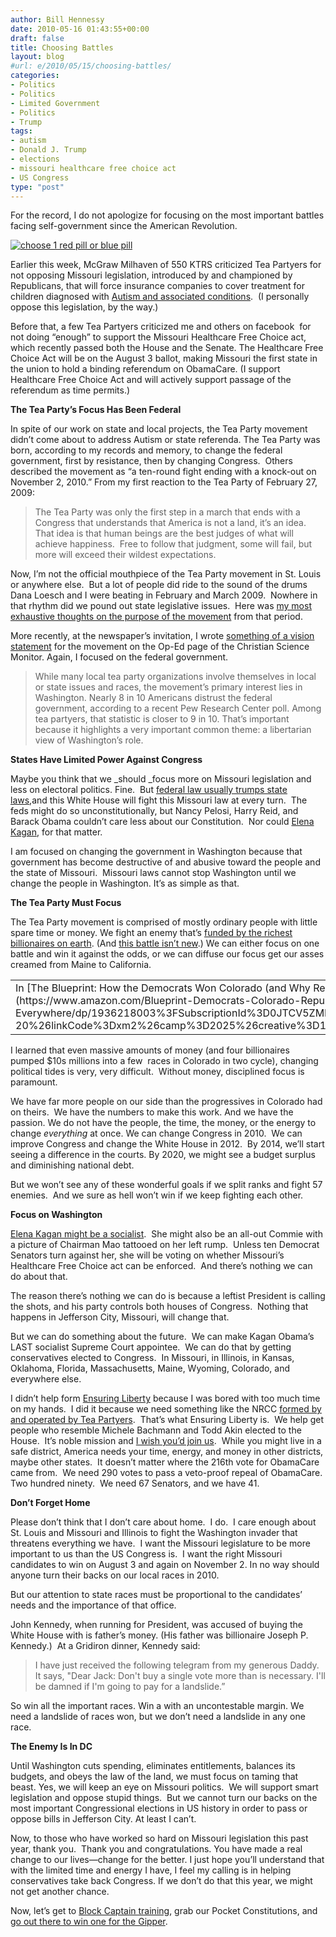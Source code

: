 ```yaml
---
author: Bill Hennessy
date: 2010-05-16 01:43:55+00:00
draft: false
title: Choosing Battles
layout: blog
#url: e/2010/05/15/choosing-battles/
categories:
- Politics
- Politics
- Limited Government
- Politics
- Trump
tags:
- autism
- Donald J. Trump
- elections
- missouri healthcare free choice act
- US Congress
type: "post"
---
```


For the record, I do not apologize for focusing on the most important battles facing self-government since the American Revolution.

[![choose 1 red pill or blue pill](https://hennessysview.com/wp-content/uploads/2010/05/choose1redpillorbluepill_thumb.jpg)
](https://hennessysview.com/wp-content/uploads/2010/05/choose1redpillorbluepill.jpg)

Earlier this week, McGraw Milhaven of 550 KTRS criticized Tea Partyers for not opposing Missouri legislation, introduced by and championed by Republicans, that will force insurance companies to cover treatment for children diagnosed with [Autism and associated conditions](https://www.moautismbill.com/).  (I personally oppose this legislation, by the way.)

Before that, a few Tea Partyers criticized me and others on facebook  for not doing “enough” to support the Missouri Healthcare Free Choice act, which recently passed both the House and the Senate. The Healthcare Free Choice Act will be on the August 3 ballot, making Missouri the first state in the union to hold a binding referendum on ObamaCare. (I support Healthcare Free Choice Act and will actively support passage of the referendum as time permits.)

**The Tea Party’s Focus Has Been Federal**

In spite of our work on state and local projects, the Tea Party movement didn’t come about to address Autism or state referenda. The Tea Party was born, according to my records and memory, to change the federal government, first by resistance, then by changing Congress.  Others described the movement as “a ten-round fight ending with a knock-out on November 2, 2010.” From my first reaction to the Tea Party of February 27, 2009:


> The Tea Party was only the first step in a march that ends with a Congress that understands that America is not a land, it’s an idea. That idea is that human beings are the best judges of what will achieve happiness.  Free to follow that judgment, some will fail, but more will exceed their wildest expectations.


Now, I’m not the official mouthpiece of the Tea Party movement in St. Louis or anywhere else.  But a lot of people did ride to the sound of the drums Dana Loesch and I were beating in February and March 2009.  Nowhere in that rhythm did we pound out state legislative issues.  Here was [my most exhaustive thoughts on the purpose of the movement](https://hennessysview.com/2009/03/01/conservatives-have-felt-suppressed-for-a-long-long-time/) from that period.

More recently, at the newspaper’s invitation, I wrote [something of a vision statement](https://www.csmonitor.com/Commentary/Opinion/2010/0423/Tea-party-founder-Why-our-movement-will-succeed-and-why-it-s-good-for-America) for the movement on the Op-Ed page of the Christian Science Monitor. Again, I focused on the federal government.


> While many local tea party organizations involve themselves in local or state issues and races, the movement’s primary interest lies in Washington. Nearly 8 in 10 Americans distrust the federal government, according to a recent Pew Research Center poll. Among tea partyers, that statistic is closer to 9 in 10. That’s important because it highlights a very important common theme: a libertarian view of Washington’s role.


**States Have Limited Power Against Congress**

Maybe you think that we _should _focus more on Missouri legislation and less on electoral politics. Fine.  But [federal law usually trumps state laws](https://www.columbiatribune.com/news/2010/may/04/senate-oks-health-care-referendum/),and this White House will fight this Missouri law at every turn.  The feds might do so unconstitutionally, but Nancy Pelosi, Harry Reid, and Barack Obama couldn’t care less about our Constitution.  Nor could [Elena Kagan](https://www.examiner.com/x-37620-Conservative-Examiner~y2010m5d10-Is-Supreme-Court-nominee-Elena-Kagan-a-selfavowed-socialist?cid=channel-rss-Politics&utm_campaign=oneriot), for that matter.

I am focused on changing the government in Washington because that government has become destructive of and abusive toward the people and the state of Missouri.  Missouri laws cannot stop Washington until we change the people in Washington. It’s as simple as that.

**The Tea Party Must Focus**

The Tea Party movement is comprised of mostly ordinary people with little spare time or money. We fight an enemy that’s [funded by the richest billionaires on earth](https://www.discoverthenetworks.org/individualProfile.asp?indid=977). (And [this battle isn’t new](https://archive.newsmax.com/archives/articles/2002/9/25/191020.shtml).) We can either focus on one battle and win it against the odds, or we can diffuse our focus get our asses creamed from Maine to California.
<table cellpadding="0" cellspacing="0" border="0" >
<tbody >
<tr >

<td valign="top" >In [The Blueprint: How the Democrats Won Colorado (and Why Republicans Everywhere Should Care)](https://www.amazon.com/Blueprint-Democrats-Colorado-Republicans-Everywhere/dp/1936218003%3FSubscriptionId%3D0JTCV5ZMHMF7ZYTXGFR2%26tag%3Dhennesssview-20%26linkCode%3Dxm2%26camp%3D2025%26creative%3D165953%26creativeASIN%3D1936218003)
</td>
</tr>
</tbody>
</table>
I learned that even massive amounts of money (and four billionaires pumped $10s millions into a few  races in Colorado in two cycle), changing political tides is very, very difficult.  Without money, disciplined focus is paramount.

We have far more people on our side than the progressives in Colorado had on theirs.  We have the numbers to make this work. And we have the passion. We do not have the people, the time, the money, or the energy to change _everything_ at once. We can change Congress in 2010.  We can improve Congress and change the White House in 2012.  By 2014, we’ll start seeing a difference in the courts. By 2020, we might see a budget surplus and diminishing national debt.

But we won’t see any of these wonderful goals if we split ranks and fight 57 enemies.  And we sure as hell won’t win if we keep fighting each other.

**Focus on Washington**

[Elena Kagan might be a socialist](https://www.examiner.com/x-37620-Conservative-Examiner~y2010m5d10-Is-Supreme-Court-nominee-Elena-Kagan-a-selfavowed-socialist?cid=channel-rss-Politics&utm_campaign=oneriot).  She might also be an all-out Commie with a picture of Chairman Mao tattooed on her left rump.  Unless ten Democrat Senators turn against her, she will be voting on whether Missouri’s Healthcare Free Choice act can be enforced.  And there’s nothing we can do about that.

The reason there’s nothing we can do is because a leftist President is calling the shots, and his party controls both houses of Congress.  Nothing that happens in Jefferson City, Missouri, will change that.

But we can do something about the future.  We can make Kagan Obama’s LAST socialist Supreme Court appointee.  We can do that by getting conservatives elected to Congress.  In Missouri, in Illinois, in Kansas, Oklahoma, Florida, Massachusetts, Maine, Wyoming, Colorado, and everywhere else.

I didn’t help form [Ensuring Liberty](https://www.libertycaucus.net/) because I was bored with too much time on my hands.  I did it because we need something like the NRCC [formed by and operated by Tea Partyers](https://www.libertycaucus.net/ELBoard.htm).  That’s what Ensuring Liberty is.  We help get people who resemble Michele Bachmann and Todd Akin elected to the House.  It’s noble mission and [I wish you’d join us](https://www.libertycaucus.net/join.htm).  While you might live in a safe district, America needs your time, energy, and money in other districts, maybe other states.  It doesn’t matter where the 216th vote for ObamaCare came from.  We need 290 votes to pass a veto-proof repeal of ObamaCare.  Two hundred ninety.  We need 67 Senators, and we have 41.

**Don’t Forget Home**

Please don’t think that I don’t care about home.  I do.  I care enough about St. Louis and Missouri and Illinois to fight the Washington invader that threatens everything we have.  I want the Missouri legislature to be more important to us than the US Congress is.  I want the right Missouri candidates to win on August 3 and again on November 2. In no way should anyone turn their backs on our local races in 2010.

But our attention to state races must be proportional to the candidates’ needs and the importance of that office.

John Kennedy, when running for President, was accused of buying the White House with is father’s money. (His father was billionaire Joseph P. Kennedy.)  At a Gridiron dinner, Kennedy said:


> I have just received the following telegram from my generous Daddy. It says, "Dear Jack: Don't buy a single vote more than is necessary. I'll be damned if I'm going to pay for a landslide.”


So win all the important races. Win a with an uncontestable margin. We need a landslide of races won, but we don’t need a landslide in any one race.

**The Enemy Is In DC**

Until Washington cuts spending, eliminates entitlements, balances its budgets, and obeys the law of the land, we must focus on taming that beast. Yes, we will keep an eye on Missouri politics.  We will support smart legislation and oppose stupid things.  But we cannot turn our backs on the most important Congressional elections in US history in order to pass or oppose bills in Jefferson City. At least I can’t.

Now, to those who have worked so hard on Missouri legislation this past year, thank you.  Thank you and congratulations. You have made a real change to our lives—change for the better. I just hope you’ll understand that with the limited time and energy I have, I feel my calling is in helping conservatives take back Congress. If we don’t do that this year, we might not get another chance.

Now, let’s get to [Block Captain training](https://stlouisteaparty.com/2010/04/16/3-5-duties-of-a-tea-party-block-captain/), grab our Pocket Constitutions, and [go out there to win one for the Gipper](https://www.youtube.com/watch?v=NIHNUt1gw7A).

